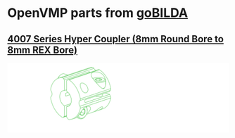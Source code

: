 # OpenVMP parts from [goBILDA](https://www.gobilda.com/)
## [4007 Series Hyper Coupler (8mm Round Bore to 8mm REX Bore)](https://www.gobilda.com/4007-series-hyper-coupler-8mm-round-bore-to-8mm-rex-bore/)

[<img alt='4007 Series Hyper Coupler (8mm Round Bore to 8mm REX Bore)' src='https://github.com/openvmp/openvmp-models/blob/main/generated_files/parts/gobilda/motion-coupler-hyper-8mm-8mmREX.png'/>](https://github.com/openvmp/openvmp-models/blob/main/generated_files/parts/gobilda/motion-coupler-hyper-8mm-8mmREX.stl)

